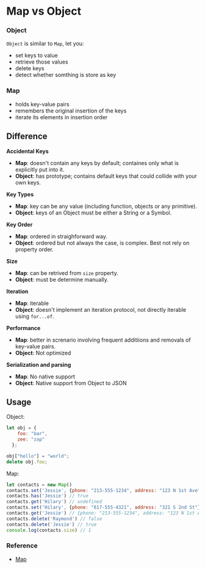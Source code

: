# Map vs Object

### Object

`Object` is similar to `Map`, let you:
  - set keys to value
  - retrieve those values
  - delete keys
  - detect whether somthing is store as key

### Map

- holds key-value pairs
- remembers the original insertion of the keys
- iterate its elements in insertion order

## Difference

**Accidental Keys**
  - **Map**: doesn't contain any keys by default; containes only what is explicitly put into it.
  - **Object**: has prototype; contains default keys that could collide with your own keys.

**Key Types**
  - **Map**: key can be any value (including function, objects or any primitive).
  - **Object**: keys of an Object must be either a String or a Symbol.

**Key Order**
  - **Map**: ordered in straighforward way.
  - **Object**: ordered but not always the case, is complex. Best not rely on property order.

**Size**
  - **Map**: can be retrived from `size` property.
  - **Object**: must be determine manually.

**Iteration**
  - **Map**: iterable
  - **Object**: doesn't implement an iteration protocol, not directly iterable using `for...of`.

**Performance**
  - **Map**: better in screnario involving frequent additiions and removals of key-value pairs.
  - **Object**: Not optimized

**Serialization and parsing**
  - **Map**: No native support
  - **Object**: Native support from Object to JSON

## Usage

Object: 
```js
let obj = {
    foo: "bar",
    zee: "zap"
  };

obj["hello"] = "world";
delete obj.foo;
```

Map: 
```js
let contacts = new Map()
contacts.set('Jessie', {phone: "213-555-1234", address: "123 N 1st Ave"})
contacts.has('Jessie') // true
contacts.get('Hilary') // undefined
contacts.set('Hilary', {phone: "617-555-4321", address: "321 S 2nd St"})
contacts.get('Jessie') // {phone: "213-555-1234", address: "123 N 1st Ave"}
contacts.delete('Raymond') // false
contacts.delete('Jessie') // true
console.log(contacts.size) // 1
```

### Reference

- [Map](https://developer.mozilla.org/en-US/docs/Web/JavaScript/Reference/Global_Objects/Map)
